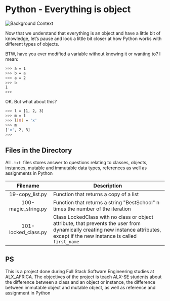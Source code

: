# Python - Everything is object

![Background Context](https://s3.amazonaws.com/intranet-projects-files/holbertonschool-higher-level_programming+/252/r_208403_QPSN8.jpg)

Now that we understand that everything is an object and have a little bit of knowledge, let’s pause and look a little bit closer at how Python works with different types of objects.

BTW, have you ever modified a variable without knowing it or wanting to? I mean:

```bash
>>> a = 1
>>> b = a
>>> a = 2
>>> b
1
>>>
```

OK. But what about this?

```bash
>>> l = [1, 2, 3]
>>> m = l
>>> l[0] = 'x'
>>> m
['x', 2, 3]
>>>
```

## Files in the Directory

All `.txt `files stores answer to questions relating to classes, objects, instances, mutable and immutable data types, references as well as assignments in Python

|      Filename       | Description                                                                                                                                                                      |
| :-----------------: | -------------------------------------------------------------------------------------------------------------------------------------------------------------------------------- |
|   19-copy_list.py   | Function that returns a copy of a list                                                                                                                                           |
| 100-magic_string.py | Function that returns a string "BestSchool" n times the number of the iteration                                                                                                  |
| 101-locked_class.py | Class LockedClass with no class or object attribute, that prevents the user from dynamically creating new instance attributes, except if the new instance is called `first_name` |

## PS

This is a project done during Full Stack Software Engineering studies at ALX_AFRICA. The objectives of the project is teach ALX-SE students about the difference between a class and an object or instance, the difference between immutable object and mutable object, as well as reference and assignment in Python
